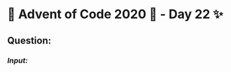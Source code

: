 # :christmas_tree: Advent of Code 2020 :christmas_tree: - Day 22 :sparkles:
## Question: 
>
>
>

### *Input:*

>
>
>